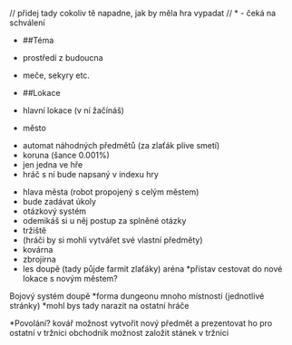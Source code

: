 // přidej tady cokoliv tě napadne, jak by měla hra vypadat
// * - čeká na schválení

* ##Téma
 * prostředí z budoucna
 * meče, sekyry etc.

* ##Lokace
 * hlavní lokace (v ní žačínáš)
 * město
+ automat náhodných předmětů (za zlaťák plive smetí)
 + koruna (šance 0.001%)
 + jen jedna ve hře
 + hráč s ní bude napsaný v indexu hry
  * hlava města (robot propojený s celým městem)
   * bude zadávat úkoly
   * otázkový systém
   * odemikáš si u něj postup za splněné otázky
  * tržiště
   * (hráči by si mohli vytvářet své vlastní předměty)
   * kovárna
   * zbrojírna
  * les
doupě (tady půjde farmit zlaťáky)
aréna
*přístav
cestovat do nové lokace s novým městem?

Bojový systém
doupě
*forma dungeonu
mnoho místností (jednotlivé stránky)
*mohl bys tady narazit na ostatní hráče        

*Povolání?
kovář 
možnost vytvořit nový předmět a prezentovat ho pro ostatní v tržnici
obchodník
možnost založit stánek v tržnici

